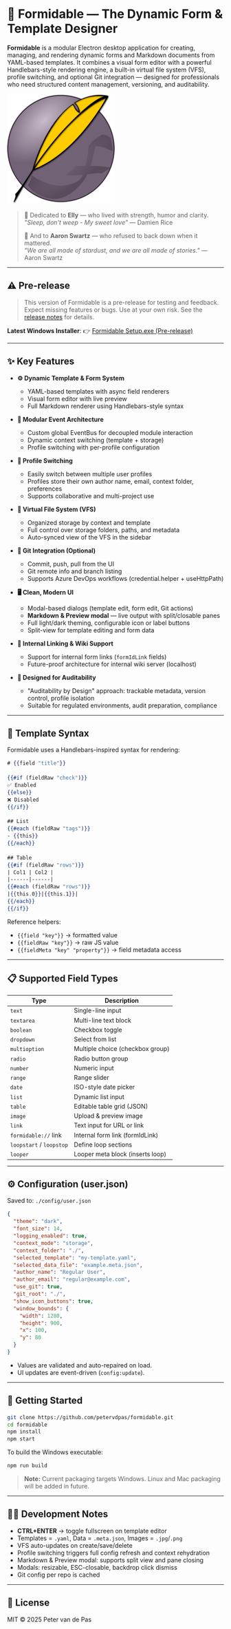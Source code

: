 # 🧾 Formidable — The Dynamic Form & Template Designer

**Formidable** is a modular Electron desktop application for creating, managing, and rendering dynamic forms and Markdown documents from YAML-based templates. It combines a visual form editor with a powerful Handlebars-style rendering engine, a built-in virtual file system (VFS), profile switching, and optional Git integration — designed for professionals who need structured content management, versioning, and auditability.

![Formidable](assets/formidable.png)

> 💠 Dedicated to **Elly** — who lived with strength, humor and clarity.  
> _"Sleep, don't weep - My sweet love"_ — Damien Rice  
>
> 🌌 And to **Aaron Swartz** — who refused to back down when it mattered.  
> _"We are all made of stardust, and we are all made of stories."_ — Aaron Swartz

---

## ⚠️ Pre-release

> This version of Formidable is a pre-release for testing and feedback.
> Expect missing features or bugs. Use at your own risk.
> See the [release notes](https://github.com/petervdpas/Formidable/releases/tag/v1.8.26-pre) for details.

**Latest Windows Installer**:
👉 [Formidable Setup.exe (Pre-release)](https://github.com/petervdpas/Formidable/releases/download/v1.8.26-pre/Formidable.Setup.exe)

---

## ✨ Key Features

* **⚙️ Dynamic Template & Form System**

  * YAML-based templates with async field renderers
  * Visual form editor with live preview
  * Full Markdown renderer using Handlebars-style syntax

* **🧩 Modular Event Architecture**

  * Custom global EventBus for decoupled module interaction
  * Dynamic context switching (template + storage)
  * Profile switching with per-profile configuration

* **👥 Profile Switching**

  * Easily switch between multiple user profiles
  * Profiles store their own author name, email, context folder, preferences
  * Supports collaborative and multi-project use

* **📁 Virtual File System (VFS)**

  * Organized storage by context and template
  * Full control over storage folders, paths, and metadata
  * Auto-synced view of the VFS in the sidebar

* **🔀 Git Integration (Optional)**

  * Commit, push, pull from the UI
  * Git remote info and branch listing
  * Supports Azure DevOps workflows (credential.helper + useHttpPath)

* **🖥️ Clean, Modern UI**

  * Modal-based dialogs (template edit, form edit, Git actions)
  * **Markdown & Preview modal** — live output with split/closable panes
  * Full light/dark theming, configurable icon or label buttons
  * Split-view for template editing and form data

* **🔗 Internal Linking & Wiki Support**

  * Support for internal form links (`formIdLink` fields)
  * Future-proof architecture for internal wiki server (localhost)

* **🔎 Designed for Auditability**

  * "Auditability by Design" approach: trackable metadata, version control, profile isolation
  * Suitable for regulated environments, audit preparation, compliance

---

## 🧠 Template Syntax

Formidable uses a Handlebars-inspired syntax for rendering:

```handlebars
# {{field "title"}}

{{#if (fieldRaw "check")}}
✅ Enabled
{{else}}
❌ Disabled
{{/if}}

## List
{{#each (fieldRaw "tags")}}
- {{this}}
{{/each}}

## Table
{{#if (fieldRaw "rows")}}
| Col1 | Col2 |
|------|------|
{{#each (fieldRaw "rows")}}
|{{this.0}}|{{this.1}}|
{{/each}}
{{/if}}
```

Reference helpers:

* `{{field "key"}}` → formatted value
* `{{fieldRaw "key"}}` → raw JS value
* `{{fieldMeta "key" "property"}}` → field metadata access

---

## 📋 Supported Field Types

| Type                     | Description                      |
| ------------------------ | -------------------------------- |
| `text`                   | Single-line input                |
| `textarea`               | Multi-line text block            |
| `boolean`                | Checkbox toggle                  |
| `dropdown`               | Select from list                 |
| `multioption`            | Multiple choice (checkbox group) |
| `radio`                  | Radio button group               |
| `number`                 | Numeric input                    |
| `range`                  | Range slider                     |
| `date`                   | ISO-style date picker            |
| `list`                   | Dynamic list input               |
| `table`                  | Editable table grid (JSON)       |
| `image`                  | Upload & preview image           |
| `link`                   | Text input for URL or link       |
| `formidable://` link     | Internal form link (formIdLink)  |
| `loopstart` / `loopstop` | Define loop sections             |
| `looper`                 | Looper meta block (inserts loop) |

---

## ⚙️ Configuration (user.json)

Saved to: `./config/user.json`

```json
{
  "theme": "dark",
  "font_size": 14,
  "logging_enabled": true,
  "context_mode": "storage",
  "context_folder": "./",
  "selected_template": "my-template.yaml",
  "selected_data_file": "example.meta.json",
  "author_name": "Regular User",
  "author_email": "regular@example.com",
  "use_git": true,
  "git_root": "./",
  "show_icon_buttons": true,
  "window_bounds": {
    "width": 1280,
    "height": 900,
    "x": 100,
    "y": 80
  }
}
```

* Values are validated and auto-repaired on load.
* UI updates are event-driven (`config:update`).

---

## 🚀 Getting Started

```bash
git clone https://github.com/petervdpas/formidable.git
cd formidable
npm install
npm start
```

To build the Windows executable:

```bash
npm run build
```

> **Note:** Current packaging targets Windows.
> Linux and Mac packaging will be added in future.

---

## 🧑‍💻 Development Notes

* **CTRL+ENTER** → toggle fullscreen on template editor
* Templates = `.yaml`, Data = `.meta.json`, Images = `.jpg`/`.png`
* VFS auto-updates on create/save/delete
* Profile switching triggers full config refresh and context rehydration
* Markdown & Preview modal: supports split view and pane closing
* Modals: resizable, ESC-closable, backdrop click dismiss
* Git config per repo is cached

---

## 📜 License

MIT © 2025 Peter van de Pas
